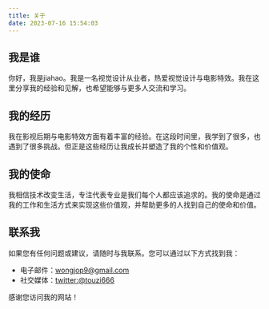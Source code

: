 ```yaml
---
title: 关于
date: 2023-07-16 15:54:03
---
```


## 我是谁

你好，我是jiahao。我是一名视觉设计从业者，热爱视觉设计与电影特效。我在这里分享我的经验和见解，也希望能够与更多人交流和学习。

## 我的经历

我在影视后期与电影特效方面有着丰富的经验。在这段时间里，我学到了很多，也遇到了很多挑战。但正是这些经历让我成长并塑造了我的个性和价值观。

## 我的使命

我相信技术改变生活，专注代表专业是我们每个人都应该追求的。我的使命是通过我的工作和生活方式来实现这些价值观，并帮助更多的人找到自己的使命和价值。

## 联系我

如果您有任何问题或建议，请随时与我联系。您可以通过以下方式找到我：

- 电子邮件：wongjop9@gmail.com
- 社交媒体：[twitter:@touzi666](https://twitter.com/touzi666)

感谢您访问我的网站！
